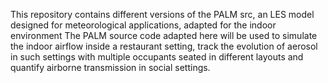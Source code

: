 This repository contains different versions of the PALM src, an LES model designed for meteorological applications, adapted for the indoor environment
The PALM source code adapted here will be used to simulate the indoor airflow inside a restaurant setting, track the evolution of aerosol in such settings with multiple occupants seated in different layouts and quantify airborne transmission in social settings.
